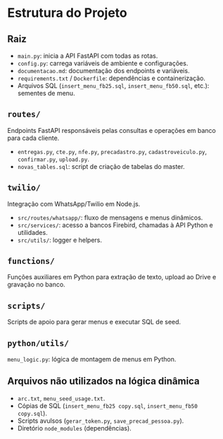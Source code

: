 # Estrutura do Projeto

## Raiz
- `main.py`: inicia a API FastAPI com todas as rotas.
- `config.py`: carrega variáveis de ambiente e configurações.
- `documentacao.md`: documentação dos endpoints e variáveis.
- `requirements.txt` / `Dockerfile`: dependências e containerização.
- Arquivos SQL (`insert_menu_fb25.sql`, `insert_menu_fb50.sql`, etc.): sementes de menu.

## `routes/`
Endpoints FastAPI responsáveis pelas consultas e operações em banco para cada cliente.
- `entregas.py`, `cte.py`, `nfe.py`, `precadastro.py`, `cadastroveiculo.py`, `confirmar.py`, `upload.py`.
- `novas_tables.sql`: script de criação de tabelas do master.

## `twilio/`
Integração com WhatsApp/Twilio em Node.js.
- `src/routes/whatsapp/`: fluxo de mensagens e menus dinâmicos.
- `src/services/`: acesso a bancos Firebird, chamadas à API Python e utilidades.
- `src/utils/`: logger e helpers.

## `functions/`
Funções auxiliares em Python para extração de texto, upload ao Drive e gravação no banco.

## `scripts/`
Scripts de apoio para gerar menus e executar SQL de seed.

## `python/utils/`
`menu_logic.py`: lógica de montagem de menus em Python.

## Arquivos não utilizados na lógica dinâmica
- `arc.txt`, `menu_seed_usage.txt`.
- Cópias de SQL (`insert_menu_fb25 copy.sql`, `insert_menu_fb50 copy.sql`).
- Scripts avulsos (`gerar_token.py`, `save_precad_pessoa.py`).
- Diretório `node_modules` (dependências).
